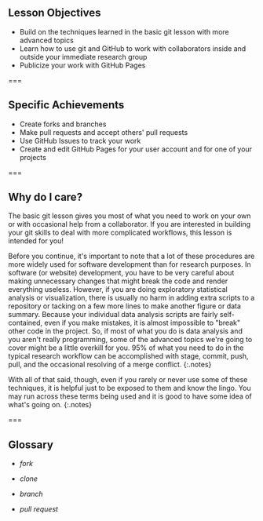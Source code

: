 ---
---

## Lesson Objectives

- Build on the techniques learned in the basic git lesson with more advanced topics
- Learn how to use git and GitHub to work with collaborators inside and outside your immediate research group
- Publicize your work with GitHub Pages

===

## Specific Achievements

- Create forks and branches
- Make pull requests and accept others' pull requests
- Use GitHub Issues to track your work
- Create and edit GitHub Pages for your user account and for one of your projects

===

## Why do I care?

The basic git lesson gives you most of what you need to work on your own or with occasional help from a collaborator. If you are interested in building your git skills to deal with more complicated workflows, this lesson is intended for you!

Before you continue, it's important to note that a lot of these procedures are more widely used for software development than for research purposes. In software (or website) development, you have to be very careful about making unnecessary changes that might break the code and render everything useless. However, if you are doing exploratory statistical analysis or visualization, there is usually no harm in adding extra scripts to a repository or tacking on a few more lines to make another figure or data summary. Because your individual data analysis scripts are fairly self-contained, even if you make mistakes, it is almost impossible to "break" other code in the project. So, if most of what you do is data analysis and you aren't really programming, some of the advanced topics we're going to cover might be a little overkill for you. 95% of what you need to do in the typical research workflow can be accomplished with stage, commit, push, pull, and the occasional resolving of a merge conflict.
{:.notes}

With all of that said, though, even if you rarely or never use some of these techniques, it is helpful just to be exposed to them and know the lingo. You may run across these terms being used and it is good to have some idea of what's going on.
{:.notes}

===

## Glossary

- *fork*

- *clone*

- *branch*

- *pull request*

